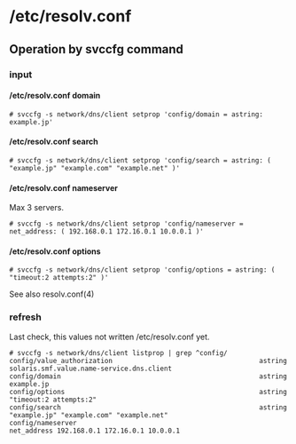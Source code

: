 # /etc/resolv.conf

## Operation by svccfg command


### input

#### /etc/resolv.conf domain

```
# svccfg -s network/dns/client setprop 'config/domain = astring: example.jp'
```

#### /etc/resolv.conf search

```
# svccfg -s network/dns/client setprop 'config/search = astring: ( "example.jp" "example.com" "example.net" )'
```

#### /etc/resolv.conf nameserver

Max 3 servers.

```
# svccfg -s network/dns/client setprop 'config/nameserver = net_address: ( 192.168.0.1 172.16.0.1 10.0.0.1 )'
```

#### /etc/resolv.conf options

```
# svccfg -s network/dns/client setprop 'config/options = astring: ( "timeout:2 attempts:2" )'
```

See also resolv.conf(4)


### refresh

Last check, this values not written /etc/resolv.conf yet.

```
# svccfg -s network/dns/client listprop | grep ^config/
config/value_authorization                                     astring     solaris.smf.value.name-service.dns.client
config/domain                                                  astring     example.jp
config/options                                                 astring     "timeout:2 attempts:2"
config/search                                                  astring     "example.jp" "example.com" "example.net"
config/nameserver                                              net_address 192.168.0.1 172.16.0.1 10.0.0.1
```










